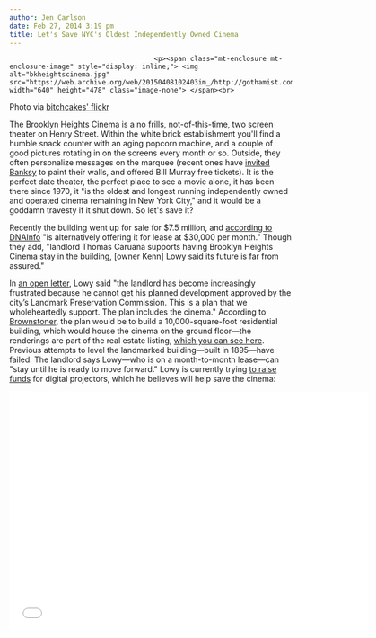 ```yaml
---
author: Jen Carlson
date: Feb 27, 2014 3:19 pm
title: Let's Save NYC's Oldest Independently Owned Cinema
---
```


	
										<p><span class="mt-enclosure mt-enclosure-image" style="display: inline;"> <img alt="bkheightscinema.jpg" src="https://web.archive.org/web/20150408102403im_/http://gothamist.com/attachments/arts_jen/bkheightscinema.jpg" width="640" height="478" class="image-none"> </span><br>
<span class="photo_caption">Photo via <a href="https://web.archive.org/web/20150408102403/http://www.flickr.com/photos/89138584@N00/4576886880/in/photolist-7YrK1L">bitchcakes&apos; flickr</a></span></p>

<p>The Brooklyn Heights Cinema is a no frills, not-of-this-time, two screen theater on Henry Street. Within the white brick establishment you&apos;ll find a humble snack counter with an aging popcorn machine, and a couple of good pictures rotating in on the screens every month or so. Outside, they often personalize messages on the marquee (recent ones have <a href="https://web.archive.org/web/20150408102403/http://instagram.com/p/gF6UzDvYdQ/">invited Banksy</a> to paint their walls, and offered Bill Murray free tickets). It is the perfect date theater, the perfect place to see a movie alone, it has been there since 1970, it &quot;is the oldest and longest running independently owned and operated cinema remaining in New York City,&quot; and it would be a goddamn travesty if it shut down. So let&apos;s save it?</p>

<p>Recently the building went up for sale for $7.5 million, and <a href="https://web.archive.org/web/20150408102403/http://www.dnainfo.com/new-york/20140221/brooklyn-heights/brooklyn-heights-cinemas-historic-building-listed-for-75m">according to DNAInfo</a> &quot;is alternatively offering it for lease at $30,000 per month.&quot; Though they add, &quot;landlord Thomas Caruana supports having Brooklyn Heights Cinema stay in the building, [owner Kenn] Lowy said its future is far from assured.&quot;</p>

<p>In <a href="https://web.archive.org/web/20150408102403/http://brooklynheightsblog.com/archives/65757">an open letter</a>, Lowy said &quot;the landlord has become increasingly frustrated because he cannot get his planned development approved by the city&#x2019;s Landmark Preservation Commission. This is a plan that we wholeheartedly support. The plan includes the cinema.&quot; According to <a href="https://web.archive.org/web/20150408102403/http://www.brownstoner.com/blog/2014/02/breaking-brooklyn-heights-cinema-building-is-for-sale-or-lease/">Brownstoner</a>, the plan would be to build a 10,000-square-foot residential building, which would house the cinema on the ground floor&#x2014;the renderings are part of the real estate listing, <a href="https://web.archive.org/web/20150408102403/http://www.masseyknakal.com/downloads/70_Henry_Street_-_Set-Up.pdf">which you can see here</a>. Previous attempts to level the landmarked building&#x2014;built in 1895&#x2014;have failed. The landlord says Lowy&#x2014;who is on a month-to-month lease&#x2014;can &quot;stay until he is ready to move forward.&quot; Lowy is currently trying <a href="https://web.archive.org/web/20150408102403/http://www.indiegogo.com/projects/help-save-the-brooklyn-heights-cinema">to raise funds</a> for digital projectors, which he believes will help save the cinema:</p>

<p><iframe src="//web.archive.org/web/20150408102403if_/http://player.vimeo.com/video/87478042?color=d1d1d1" width="640" height="426" frameborder="0" webkitallowfullscreen="" mozallowfullscreen="" allowfullscreen></iframe> </p><p></p>					
										
									
				